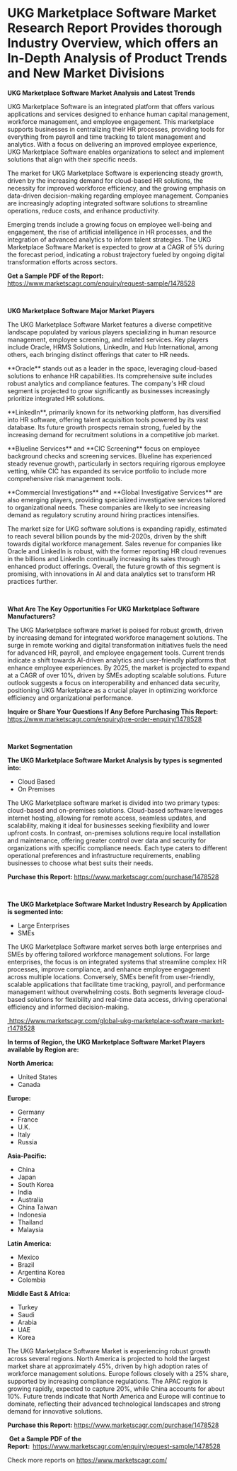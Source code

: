 <p><h1>UKG Marketplace Software Market Research Report Provides thorough Industry Overview, which offers an In-Depth Analysis of Product Trends and New Market Divisions</h1></p><p><strong>UKG Marketplace Software Market Analysis and Latest Trends</strong></p>
<p><p>UKG Marketplace Software is an integrated platform that offers various applications and services designed to enhance human capital management, workforce management, and employee engagement. This marketplace supports businesses in centralizing their HR processes, providing tools for everything from payroll and time tracking to talent management and analytics. With a focus on delivering an improved employee experience, UKG Marketplace Software enables organizations to select and implement solutions that align with their specific needs.</p><p>The market for UKG Marketplace Software is experiencing steady growth, driven by the increasing demand for cloud-based HR solutions, the necessity for improved workforce efficiency, and the growing emphasis on data-driven decision-making regarding employee management. Companies are increasingly adopting integrated software solutions to streamline operations, reduce costs, and enhance productivity.</p><p>Emerging trends include a growing focus on employee well-being and engagement, the rise of artificial intelligence in HR processes, and the integration of advanced analytics to inform talent strategies. The UKG Marketplace Software Market is expected to grow at a CAGR of 5% during the forecast period, indicating a robust trajectory fueled by ongoing digital transformation efforts across sectors.</p></p>
<p><strong>Get a Sample PDF of the Report:&nbsp;</strong> <a href="https://www.marketscagr.com/enquiry/request-sample/1478528?utm_campaign=2095&utm_medium=2&utm_source=Github&utm_content=ia&utm_term=11032025&utm_id=ukg-marketplace-software">https://www.marketscagr.com/enquiry/request-sample/1478528</a></p>
<p>&nbsp;</p>
<p><strong>UKG Marketplace Software Major Market Players</strong></p>
<p><p>The UKG Marketplace Software Market features a diverse competitive landscape populated by various players specializing in human resource management, employee screening, and related services. Key players include Oracle, HRMS Solutions, LinkedIn, and Hub International, among others, each bringing distinct offerings that cater to HR needs.</p><p>**Oracle** stands out as a leader in the space, leveraging cloud-based solutions to enhance HR capabilities. Its comprehensive suite includes robust analytics and compliance features. The company's HR cloud segment is projected to grow significantly as businesses increasingly prioritize integrated HR solutions.</p><p>**LinkedIn**, primarily known for its networking platform, has diversified into HR software, offering talent acquisition tools powered by its vast database. Its future growth prospects remain strong, fueled by the increasing demand for recruitment solutions in a competitive job market.</p><p>**Blueline Services** and **CIC Screening** focus on employee background checks and screening services. Blueline has experienced steady revenue growth, particularly in sectors requiring rigorous employee vetting, while CIC has expanded its service portfolio to include more comprehensive risk management tools.</p><p>**Commercial Investigations** and **Global Investigative Services** are also emerging players, providing specialized investigative services tailored to organizational needs. These companies are likely to see increasing demand as regulatory scrutiny around hiring practices intensifies.</p><p>The market size for UKG software solutions is expanding rapidly, estimated to reach several billion pounds by the mid-2020s, driven by the shift towards digital workforce management. Sales revenue for companies like Oracle and LinkedIn is robust, with the former reporting HR cloud revenues in the billions and LinkedIn continually increasing its sales through enhanced product offerings. Overall, the future growth of this segment is promising, with innovations in AI and data analytics set to transform HR practices further.</p></p>
<p>&nbsp;</p>
<p><strong>What Are The Key Opportunities For UKG Marketplace Software Manufacturers?</strong></p>
<p><p>The UKG Marketplace software market is poised for robust growth, driven by increasing demand for integrated workforce management solutions. The surge in remote working and digital transformation initiatives fuels the need for advanced HR, payroll, and employee engagement tools. Current trends indicate a shift towards AI-driven analytics and user-friendly platforms that enhance employee experiences. By 2025, the market is projected to expand at a CAGR of over 10%, driven by SMEs adopting scalable solutions. Future outlook suggests a focus on interoperability and enhanced data security, positioning UKG Marketplace as a crucial player in optimizing workforce efficiency and organizational performance.</p></p>
<p><strong>Inquire or Share Your Questions If Any Before Purchasing This Report:</strong> <a href="https://www.marketscagr.com/enquiry/pre-order-enquiry/1478528?utm_campaign=2095&utm_medium=2&utm_source=Github&utm_content=ia&utm_term=11032025&utm_id=ukg-marketplace-software">https://www.marketscagr.com/enquiry/pre-order-enquiry/1478528</a></p>
<p>&nbsp;</p>
<p><strong>Market Segmentation</strong></p>
<p><strong>The UKG Marketplace Software Market Analysis by types is segmented into:</strong></p>
<p><ul><li>Cloud Based</li><li>On Premises</li></ul></p>
<p><p>The UKG Marketplace software market is divided into two primary types: cloud-based and on-premises solutions. Cloud-based software leverages internet hosting, allowing for remote access, seamless updates, and scalability, making it ideal for businesses seeking flexibility and lower upfront costs. In contrast, on-premises solutions require local installation and maintenance, offering greater control over data and security for organizations with specific compliance needs. Each type caters to different operational preferences and infrastructure requirements, enabling businesses to choose what best suits their needs.</p></p>
<p><strong>Purchase this Report:&nbsp;</strong><a href="https://www.marketscagr.com/purchase/1478528?utm_campaign=2095&utm_medium=2&utm_source=Github&utm_content=ia&utm_term=11032025&utm_id=ukg-marketplace-software">https://www.marketscagr.com/purchase/1478528</a></p>
<p>&nbsp;</p>
<p><strong>The UKG Marketplace Software Market Industry Research by Application is segmented into:</strong></p>
<p><ul><li>Large Enterprises</li><li>SMEs</li></ul></p>
<p><p>The UKG Marketplace Software market serves both large enterprises and SMEs by offering tailored workforce management solutions. For large enterprises, the focus is on integrated systems that streamline complex HR processes, improve compliance, and enhance employee engagement across multiple locations. Conversely, SMEs benefit from user-friendly, scalable applications that facilitate time tracking, payroll, and performance management without overwhelming costs. Both segments leverage cloud-based solutions for flexibility and real-time data access, driving operational efficiency and informed decision-making.</p></p>
<p><a href="https://www.marketscagr.com/global-ukg-marketplace-software-market-r1478528?utm_campaign=2095&utm_medium=2&utm_source=Github&utm_content=ia&utm_term=11032025&utm_id=ukg-marketplace-software">&nbsp;https://www.marketscagr.com/global-ukg-marketplace-software-market-r1478528</a></p>
<p><strong>In terms of Region, the UKG Marketplace Software Market Players available by Region are:</strong></p>
<p>
    <p> <strong> North America: </strong>
        <ul>
            <li>United States</li>
            <li>Canada</li>
        </ul>
        </p> 
    <p> <strong> Europe: </strong>
        <ul>
            <li>Germany</li>
            <li>France</li>
            <li>U.K.</li>
            <li>Italy</li>
            <li>Russia</li>
        </ul>
        </p> 
    <p> <strong> Asia-Pacific: </strong>
        <ul>
            <li>China</li>
            <li>Japan</li>
            <li>South Korea</li>
            <li>India</li>
            <li>Australia</li>
            <li>China Taiwan</li>
            <li>Indonesia</li>
            <li>Thailand</li>
            <li>Malaysia</li>
        </ul>
        </p> 
    <p> <strong> Latin America: </strong>
        <ul>
            <li>Mexico</li>
            <li>Brazil</li>
            <li>Argentina Korea</li>
            <li>Colombia</li>
        </ul>
        </p> 
    <p> <strong> Middle East & Africa: </strong>
        <ul>
            <li>Turkey</li>
            <li>Saudi</li>
            <li>Arabia</li>
            <li>UAE</li>
            <li>Korea</li>
        </ul>
    </p>
    </p>
<p><p>The UKG Marketplace Software Market is experiencing robust growth across several regions. North America is projected to hold the largest market share at approximately 45%, driven by high adoption rates of workforce management solutions. Europe follows closely with a 25% share, supported by increasing compliance regulations. The APAC region is growing rapidly, expected to capture 20%, while China accounts for about 10%. Future trends indicate that North America and Europe will continue to dominate, reflecting their advanced technological landscapes and strong demand for innovative solutions.</p></p>
<p><strong>Purchase this Report: </strong><a href="https://www.marketscagr.com/purchase/1478528?utm_campaign=2095&utm_medium=2&utm_source=Github&utm_content=ia&utm_term=11032025&utm_id=ukg-marketplace-software">https://www.marketscagr.com/purchase/1478528</a></p>
<p>&nbsp;<strong>Get a Sample PDF of the Report:&nbsp;&nbsp;</strong><a href="https://www.marketscagr.com/enquiry/request-sample/1478528?utm_campaign=2095&utm_medium=2&utm_source=Github&utm_content=ia&utm_term=11032025&utm_id=ukg-marketplace-software">https://www.marketscagr.com/enquiry/request-sample/1478528</a></p>
<p><strong></strong></p>
<p>Check more reports on <a href="https://www.marketscagr.com/?utm_campaign=2095&utm_medium=2&utm_source=Github&utm_content=ia&utm_term=11032025&utm_id=ukg-marketplace-software">https://www.marketscagr.com/</a></p>